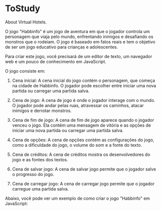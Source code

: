 # ToStudy
About Virtual Hotels.

O jogo "Habbinfo" é um jogo de aventura em que o jogador controla um personagem que viaja pelo mundo, enfrentando inimigos e desafiando os monstros que o rodeiam. O jogo é baseado em fatos reais e tem o objetivo de ser um jogo educativo para crianças e adolescentes.

Para criar este jogo, você precisará de um editor de texto, um navegador web e um pouco de conhecimento em JavaScript.

O jogo consiste em:

1. Cena inicial: A cena inicial do jogo contém o personagem, que começa na cidade de Habbinfo. O jogador pode escolher entre iniciar uma nova partida ou carregar uma partida salva.

2. Cena de jogo: A cena de jogo é onde o jogador interage com o mundo. O jogador pode andar pelas ruas, atravessar os caminhos, atacar inimigos e derrotar monstros.

3. Cena de fim de jogo: A cena de fim de jogo aparece quando o jogador venceu o jogo. Ela contém uma mensagem de vitória e as opções de iniciar uma nova partida ou carregar uma partida salva.

4. Cena de opções: A cena de opções contém as configurações do jogo, como a dificuldade do jogo, o volume do som e a fonte do texto.

5. Cena de créditos: A cena de créditos mostra os desenvolvedores do jogo e as fontes dos textos.

6. Cena de salvar jogo: A cena de salvar jogo permite que o jogador salve o progresso do jogo.

7. Cena de carregar jogo: A cena de carregar jogo permite que o jogador carregue uma partida salva.

Abaixo, você pode ver um exemplo de como criar o jogo "Habbinfo" em JavaScript:
